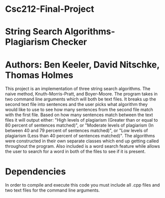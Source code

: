 # Csc212-Final-Project
# String Search Algorithms- Plagiarism Checker 
# Authors: Ben Keeler, David Nitschke, Thomas Holmes 
This project is an implementation of three string search algorithms. The naive method, Knuth-Morris-Pratt, and Boyer-Moore. The program takes in two command line arguments which will both be text files. It breaks up the second text file into sentences and the user picks what algorithm they would like to use to see how many sentences from the second file match with the first file. Based on how many sentences match between the text files it will output either: "High levels of plagiarism (Greater than or equal to 80 percent of sentences matched)", or "Moderate levels of plagiarism (In between 40 and 79 percent of sentences matched)", or "Low levels of plagiarism (Less than 40 percent of sentences matched)". The algorithms were constructed in their own separate classes which end up getting called throughout the program. Also included is a word search feature while allows the user to search for a word in both of the files to see if it is present. 
# Dependencies
In order to compile and execute this code you must include all .cpp files and two text files for the command line arguments. 
